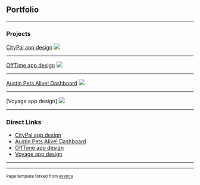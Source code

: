 ## Portfolio

---

### Projects 

[CityPal app design](/citypal_app)
<img src="images/dummy_thumbnail.jpg?raw=true"/>

---

[OffTime app design](/offtime_app)
<img src="images/dummy_thumbnail.jpg?raw=true"/>

---

[Austin Pets Alive! Dashboard](/apadashboard)
<img src="images/dummy_thumbnail.jpg?raw=true"/>

---

[Voyage app design]
<img src="images/dummy_thumbnail.jpg?raw=true"/>

---

### Direct Links

- [CityPal app design](/citypal)
- [Austin Pets Alive! Dashboard](/offtime_app)
- [OffTime app design](/offtime_app)
- [Voyage app design](/voyage_app)

---




---
<p style="font-size:11px">Page template forked from <a href="https://github.com/evanca/quick-portfolio">evanca</a></p>
<!-- Remove above link if you don't want to attibute -->
